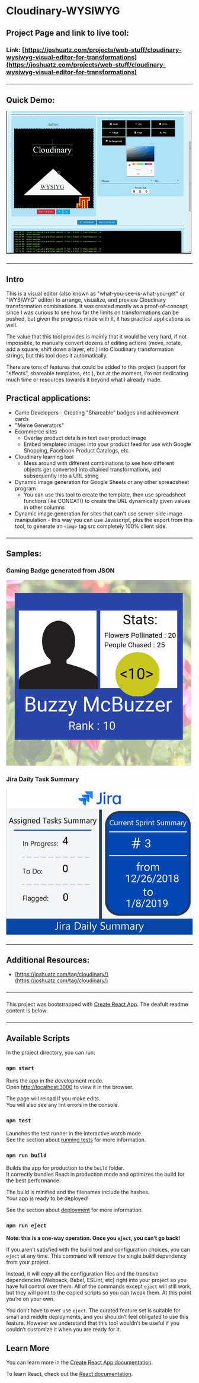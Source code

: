 # Cloudinary-WYSIWYG
## Project Page and link to live tool:
### Link: [https://joshuatz.com/projects/web-stuff/cloudinary-wysiwyg-visual-editor-for-transformations](https://joshuatz.com/projects/web-stuff/cloudinary-wysiwyg-visual-editor-for-transformations)
###
---
###
## Quick Demo:
![Quick Demo GIF](/src/readme-files/Cloudinary_WYSIWYG-Quick_Editor_Demo.gif?raw=true)
###
---
###
## Intro
This is a visual editor (also known as "what-you-see-is-what-you-get" or "WYSIWYG" editor) to arrange, visualize, and preview Cloudinary transformation combinations. It was created mostly as a proof-of-concept, since I was curious to see how far the limits on transformations can be pushed, but given the progress made with it, it has practical applications as well.

The value that this tool provides is mainly that it would be very hard, if not impossible, to manually convert dozens of editing actions (move, rotate, add a square, shift down a layer, etc.) into Cloudinary transformation strings, but this tool does it automatically.

There are tons of features that could be added to this project (support for "effects", shareable templates, etc.), but at the moment, I'm not dedicating much time or resources towards it beyond what I already made.

## Practical applications:
 -  Game Developers - Creating "Shareable" badges and achievement cards
 -  "Meme Generators"
 -  Ecommerce sites
    -   Overlay product details in text over product image
    -   Embed templated images into your product feed for use with Google Shopping, Facebook Product Catalogs, etc.
 -  Cloudinary learning tool
    -   Mess around with different combinations to see how different objects get converted into chained transformations, and subsequently into a URL string
 -  Dynamic image generation for Google Sheets or any other spreadsheet program
    -   You can use this tool to create the template, then use spreadsheet functions like CONCAT() to create the URL dynamically given values in other columns
 -   Dynamic image generation for sites that can't use server-side image manipulation - this way you can use Javascript, plus the export from this tool, to generate an ```<img>``` tag src completely 100% client side.
###
---
###
## Samples:
### Gaming Badge generated from JSON
![Gaming Badge Demo](/src/readme-files/Cloudinary_-_Dynamic_Gaming_Badge_Overlay_Generated_Example.jpg)
### Jira Daily Task Summary
![Jira Daily Task Summary](/src/readme-files/Cloudinary_-_Jira_Daily_Task_Summary_Generated_Image_Sample.jpg)
###
---
###

## Additional Resources:
 -  [https://joshuatz.com/tag/cloudinary/](https://joshuatz.com/tag/cloudinary/)
###
---
###
This project was bootstrapped with [Create React App](https://github.com/facebook/create-react-app). The deafult readme content is below:
###
---
###

## Available Scripts

In the project directory, you can run:

### `npm start`

Runs the app in the development mode.<br>
Open [http://localhost:3000](http://localhost:3000) to view it in the browser.

The page will reload if you make edits.<br>
You will also see any lint errors in the console.

### `npm test`

Launches the test runner in the interactive watch mode.<br>
See the section about [running tests](https://facebook.github.io/create-react-app/docs/running-tests) for more information.

### `npm run build`

Builds the app for production to the `build` folder.<br>
It correctly bundles React in production mode and optimizes the build for the best performance.

The build is minified and the filenames include the hashes.<br>
Your app is ready to be deployed!

See the section about [deployment](https://facebook.github.io/create-react-app/docs/deployment) for more information.

### `npm run eject`

**Note: this is a one-way operation. Once you `eject`, you can’t go back!**

If you aren’t satisfied with the build tool and configuration choices, you can `eject` at any time. This command will remove the single build dependency from your project.

Instead, it will copy all the configuration files and the transitive dependencies (Webpack, Babel, ESLint, etc) right into your project so you have full control over them. All of the commands except `eject` will still work, but they will point to the copied scripts so you can tweak them. At this point you’re on your own.

You don’t have to ever use `eject`. The curated feature set is suitable for small and middle deployments, and you shouldn’t feel obligated to use this feature. However we understand that this tool wouldn’t be useful if you couldn’t customize it when you are ready for it.

## Learn More

You can learn more in the [Create React App documentation](https://facebook.github.io/create-react-app/docs/getting-started).

To learn React, check out the [React documentation](https://reactjs.org/).
